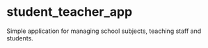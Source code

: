 # student_teacher_app
Simple application for managing school subjects, teaching staff and students.
